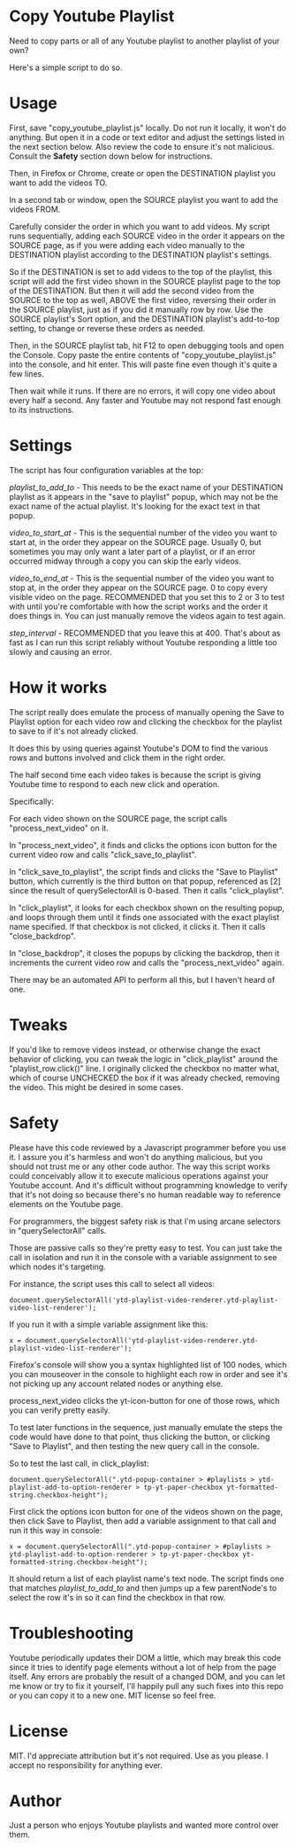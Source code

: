 # Copy Youtube Playlist
Need to copy parts or all of any Youtube playlist to another playlist of your own?

Here's a simple script to do so.

# Usage
First, save "copy_youtube_playlist.js" locally.  Do not run it locally, it won't do anything.  But open it in a code or text editor and adjust the settings listed in the next section below.  Also review the code to ensure it's not malicious.  Consult the **Safety** section down below for instructions.

Then, in Firefox or Chrome, create or open the DESTINATION playlist you want to add the videos TO.

In a second tab or window, open the SOURCE playlist you want to add the videos FROM.

Carefully consider the order in which you want to add videos.  My script runs sequentially, adding each SOURCE video in the order it appears on the SOURCE page, as if you were adding each video manually to the DESTINATION playlist according to the DESTINATION playlist's settings.

So if the DESTINATION is set to add videos to the top of the playlist, this script will add the first video shown in the SOURCE playlist page to the top of the DESTINATION.  But then it will add the second video from the SOURCE to the top as well, ABOVE the first video, reversing their order in the SOURCE playlist, just as if you did it manually row by row.  Use the SOURCE playlist's Sort option, and the DESTINATION playlist's add-to-top setting, to change or reverse these orders as needed.

Then, in the SOURCE playlist tab, hit F12 to open debugging tools and open the Console.  Copy paste the entire contents of "copy_youtube_playlist.js" into the console, and hit enter.  This will paste fine even though it's quite a few lines.

Then wait while it runs.  If there are no errors, it will copy one video about every half a second.  Any faster and Youtube may not respond fast enough to its instructions.

# Settings
The script has four configuration variables at the top:

*playlist_to_add_to* - This needs to be the exact name of your DESTINATION playlist as it appears in the "save to playlist" popup, which may not be the exact name of the actual playlist.  It's looking for the exact text in that popup.

*video_to_start_at* - This is the sequential number of the video you want to start at, in the order they appear on the SOURCE page.  Usually 0, but sometimes you may only want a later part of a playlist, or if an error occurred midway through a copy you can skip the early videos.

*video_to_end_at* - This is the sequential number of the video you want to stop at, in the order they appear on the SOURCE page.  0 to copy every visible video on the page.  RECOMMENDED that you set this to 2 or 3 to test with until you're comfortable with how the script works and the order it does things in.  You can just manually remove the videos again to test again.

*step_interval* - RECOMMENDED that you leave this at 400.  That's about as fast as I can run this script reliably without Youtube responding a little too slowly and causing an error.

# How it works
The script really does emulate the process of manually opening the Save to Playlist option for each video row and clicking the checkbox for the playlist to save to if it's not already clicked.

It does this by using queries against Youtube's DOM to find the various rows and buttons involved and click them in the right order.

The half second time each video takes is because the script is giving Youtube time to respond to each new click and operation.

Specifically:

For each video shown on the SOURCE page, the script calls "process_next_video" on it.

In "process_next_video", it finds and clicks the options icon button for the current video row and calls "click_save_to_playlist".

In "click_save_to_playlist", the script finds and clicks the "Save to Playlist" button, which currently is the third button on that popup, referenced as [2] since the result of querySelectorAll is 0-based.  Then it calls "click_playlist".

In "click_playlist", it looks for each checkbox shown on the resulting popup, and loops through them until it finds one associated with the exact playlist name specified.  If that checkbox is not clicked, it clicks it.  Then it calls "close_backdrop".

In "close_backdrop", it closes the popups by clicking the backdrop, then it increments the current video row and calls the "process_next_video" again.

There may be an automated API to perform all this, but I haven't heard of one.

# Tweaks
If you'd like to remove videos instead, or otherwise change the exact behavior of clicking, you can tweak the logic in "click_playlist" around the "playlist_row.click()" line.  I originally clicked the checkbox no matter what, which of course UNCHECKED the box if it was already checked, removing the video.  This might be desired in some cases.


# Safety
Please have this code reviewed by a Javascript programmer before you use it.  I assure you it's harmless and won't do anything malicious, but you should not trust me or any other code author.  The way this script works could conceivably allow it to execute malicious operations against your Youtube account.  And it's difficult without programming knowledge to verify that it's not doing so because there's no human readable way to reference elements on the Youtube page.

For programmers, the biggest safety risk is that I'm using arcane selectors in "querySelectorAll" calls.

Those are passive calls so they're pretty easy to test.  You can just take the call in isolation and run it in the console with a variable assignment to see which nodes it's targeting.

For instance, the script uses this call to select all videos:

    document.querySelectorAll('ytd-playlist-video-renderer.ytd-playlist-video-list-renderer');

If you run it with a simple variable assignment like this:

    x = document.querySelectorAll('ytd-playlist-video-renderer.ytd-playlist-video-list-renderer');

Firefox's console will show you a syntax highlighted list of 100 nodes, which you can mouseover in the console to highlight each row in order and see it's not picking up any account related nodes or anything else.

process_next_video clicks the yt-icon-button for one of those rows, which you can verify pretty easily.

To test later functions in the sequence, just manually emulate the steps the code would have done to that point, thus clicking the button, or clicking "Save to Playlist", and then testing the new query call in the console.

So to test the last call, in click_playlist:

    document.querySelectorAll(".ytd-popup-container > #playlists > ytd-playlist-add-to-option-renderer > tp-yt-paper-checkbox yt-formatted-string.checkbox-height");

First click the options icon button for one of the videos shown on the page, then click Save to Playlist, then add a variable assignment to that call and run it this way in console:

    x = document.querySelectorAll(".ytd-popup-container > #playlists > ytd-playlist-add-to-option-renderer > tp-yt-paper-checkbox yt-formatted-string.checkbox-height");

It should return a list of each playlist name's text node.  The script finds one that matches *playlist_to_add_to* and then jumps up a few parentNode's to select the row it's in so it can find the checkbox in that row.

# Troubleshooting
Youtube periodically updates their DOM a little, which may break this code since it tries to identify page elements without a lot of help from the page itself.  Any errors are probably the result of a changed DOM, and you can let me know or try to fix it yourself, I'll happily pull any such fixes into this repo or you can copy it to a new one.  MIT license so feel free.

# License
MIT.  I'd appreciate attribution but it's not required.  Use as you please.  I accept no responsibility for anything ever.

# Author
Just a person who enjoys Youtube playlists and wanted more control over them.

